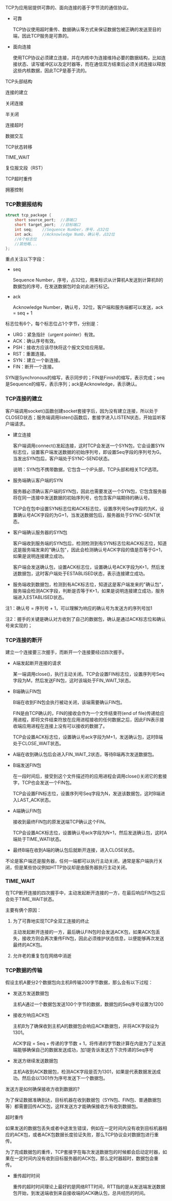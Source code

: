 TCP为应用层提供可靠的、面向连接的基于字节流的通信协议。

- 可靠

  TCP协议使用超时重传、数据确认等方式来保证数据包被正确的发送至目的端，因此TCP服务是可靠的。

- 面向连接

  使用TCP协议必须建立连接，并在内核中为连接维持必要的数据结构，比如连接状态、读写缓冲区以及定时器等，而在通信双方结束后必须关闭连接以释放这些内核数据，因此TCP是基于流的。



TCP头部结构



连接的建立



关闭连接



半关闭



连接超时



数据交互



TCP状态转移



TIME_WAIT



复位报文段（RST）



TCP超时重传



拥塞控制





### TCP数据报结构

```c
struct tcp_package {
    short source_port;	//源端口
    short target_port;	//目标端口
    int seq;	//Sequence Number，序号，占32位
    int ack;	//Acknowledge Numb，确认号，占32位
    //6个标志位
    //其他略...
};
```

重点关注以下字段：

- seq

  Sequence Number，序号，占32位，用来标识从计算机A发送到计算机B的数据包的序号，在发送数据包时会对此进行标记。

- ack

  Acknowledge Number，确认号，32位，客户端和服务端都可以发送，ack = seq + 1

标志位有6个，每个标志位占1个字节，分别是：

-  URG：紧急指针（urgent pointer）有效。
-  ACK：确认序号有效。
-  PSH：接收方应该尽快将这个报文交给应用层。
-  RST：重置连接。
-  SYN：建立一个新连接。
-  FIN：断开一个连接。

SYN是Synchronous的缩写，表示同步的；FIN是Finish的缩写，表示完成；seq是Sequence的缩写，表示序列；ack是Acknowledge，表示确认。



### TCP连接的建立

客户端调用socket()函数创建socket套接字后，因为没有建立连接，所以处于CLOSED状态；服务端调用listen()函数后，套接字进入LISTEN状态，开始监听客户端请求。

- 建立连接

  客户端调用connect()发起连接，这时TCP会发送一个SYN包，它会设置SYN标志位，设置客户端发送数据的初始序列号，即设置Seq字段的序列号为G。当发出SYN包后，客户端处于SYNC-SEND状态。

  说明：SYN包不携带数据，它包含一个IP头部，TCP头部和相关TCP选项。

- 服务端确认客户端的SYN

  服务器必须确认客户端的SYN包，因此也需要发送一个SYN包，它包含服务器将在同一连接中发送数据的初始序列号，也包含客户端期待的确认号。

  TCP会在包中设置SYN标志位和ACK标志位，设置序列号Seq字段的为K，设置确认号ACK字段的为G+1，当发送数据包后，服务器处于SYNC-SENT状态。

- 客户端确认服务器的SYN包

  客户端收到服务端的SYN包后，检测检测到有SYN标志位和ACK标志位，知道这是服务端发来的"确认包"，因此会检测确认号ACK字段的值是否等于G+1，如果是说明连接建立成功。

  客户端会发送确认包，设置ACK标志位，设置确认号ACK字段为K+1，然后发送数据包，这时客户端处于ESTABLISED状态，表示连接建立成功。

- 服务端收到数据包，检测到有ACK标志位，知道这是客户端发来的"确认包"，服务端会检测ACK字段，判断是否等于K+1，如果是说明连接建立成功，服务端进入ESTABLISED状态。

注1：确认号 = 序列号 + 1，可以理解为响应的确认号为发送方的序列号加1

注2：握手的关键是确认对方收到了自己的数据包，确认是通过ACK标志位和确认号来实现的；



### TCP连接的断开

建立一个连接要三次握手，而断开一个连接要经过四次握手。

- A端发起断开连接的请求

  某一端调用close()，执行主动关闭。TCP会设置FIN标志位，设置序列号Seq字段为M，然后发送FIN包，这时该端处于FIN_WAIT_1状态。

- B端确认FIN包

  B端在收到FIN包会执行被动关闭，该端需要确认FIN包。

  FIN是由TCP确认的，FIN的接收会作为一个文件结束符(end of file)传递给应用进程，即将文件结束符放在应用进程接收的任何数据之后，因此FIN表示接收端应用进程在连接上没有可以接收的数据了。

  TCP会设置ACK标志位，设置确认号ack字段为M+1，发送确认包，这时B端处于CLOSE_WAIT状态。

- A端在收到确认包后会进入FIN_WAIT_2状态，等待B端再次发送数据包。

- B端发送FIN包

  在一段时间后，接受到这个文件描述符的应用进程会调用close()关闭它的套接字，TCP也会发送一个FIN包。

  TCP会设置FIN标志位，设置序列号Seq字段为N，发送该数据包，这时B端进入LAST_ACK状态。

- A端确认FIN包

  接收到最终FIN包的原发送端TCP确认这个FIN。

  TCP会设置ACK标志位，设置确认号ack字段为N+1，然后发送确认包，这时A端处于TIME_WATI状态。

- 最终B端在收到A端的确认包后就断开连接，进入CLOSE状态。

不论是客户端还是服务器，任何一端都可以执行主动关闭，通常是客户端执行关闭，但是某些协议例如HTTP协议却是由服务器执行主动关闭。





### TIME_WAIT

在TCP断开连接的四次握手中，主动发起断开连接的一方，在最后响应FIN包之后会处于TIME_WAIT状态。

主要有俩个原因：

1. 为了可靠地实现TCP全双工连接的终止

   主动发起断开连接的一方，最后确认FIN包时会发送ACK包，如果ACK包丢失，接收方则会再次重传FIN包，因此必须维护状态信息，以便能够再次发送最终的ACK包。

2. 允许老的重复包在网络中消逝



### TCP数据的传输

假设主机A要分2个数据包向主机B传输200字节数据，那么会有以下过程：

- 发送方发送数据包

  主机A通过一个数据包发送100个字节的数据，数据包的Seq序号设置为1200

- 接收方响应ACK包

  主机B为了确保收到主机A的数据包会响应ACK数据包，并将ACK字段设为1301。

  ACK字段  = Seq + 传递的字节数 + 1，将传递的字节数计算在内是为了让发送端能够确保自己的数据发送成功，加1是告诉发送方下次传递的Seq序号

- 发送方继续发送数据包

  主机A收到ACK数据包，检测ACK字段是否为1301，如果是代表数据发送成功。然后会以1301作为序号发送下一个数据包。



发送方是如何确保接收方收到数据的?

为了保证数据准确到达，目标机器在收到数据包（SYN包、FIN包、普通数据包等）都需要回传ACK包，这样发送方才能确保接收方有收到数据包。



超时重传

如果发送的数据包丢失或者中途发生错误，例如在一定时间内没有收到目标机器相应的ACK包，或者ACK包数据长度验证失败，那么TCP协议会对数据包进行重传。

为了完成数据包的重传，TCP套接字在每次发送数据包的时候都会启动定时器，如果在一定时间内没有收到目标服务器的ACK包，那么定时器超时，数据包会重传。

- 重传超时时间 

  重传的超时时间理论上最好的是网络RTT时间，RTT指的是从发送端发送数据包开始，到发送端收到来自接收端的ACK确认包，总共经历的时间。



